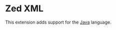 # Zed XML

This extension adds support for the [Java](https://github.com/samuser107/extensions-zed) language.
